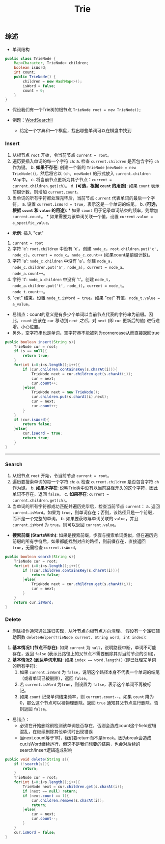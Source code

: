 ﻿---
layout: default
title: Trie
narrow: true
---
## 综述
- 单词结构
```java
public class TrieNode {  
    Map<Character, TrieNode> children;  
    boolean isWord;  
    int count;  
    public TrieNode() {  
        children = new HashMap<>();  
        isWord = false;  
        count = 0;  
    }  
}
```
- 假设我们有一个Trie树的根节点 `TrieNode root = new TrieNode();`

- 例题：[WordSearchII](/algorithmn-notes/WordSearchII.html)
	- 给定一个字典和一个棋盘，找出哪些单词可以在棋盘中找到
### Insert
1. 从根节点 `root` 开始，令当前节点 `current = root`。
2. 遍历要插入单词的每一个字符 `ch`: a. 检查 `current.children` 是否包含字符 `ch` 作为键。 b. **如果不存在**: 创建一个新的 `TrieNode` (`newNode = new TrieNode()`)，然后将它以 `(ch, newNode)` 的形式放入 `current.children` Map中。 c. 将当前节点更新为其子节点：`current = current.children.get(ch)`。 d. **(可选，根据 `count` 的用途)**: 如果 `count` 表示前缀计数，则增加 `current.count`。
3. 当单词的所有字符都处理完毕后，当前节点 `current` 代表单词的最后一个字符。 a. 设置 `current.isWord = true`，表示这是一个单词的结尾。 b. **(可选，根据 `count` 和 `value` 的用途)**: * 如果 `count` 用于记录单词结束的频率，则增加 `current.count`。 * 如果需要为该单词关联一个值，设置 `current.value = a_specific_value`。
- **示例**: 插入 "cat"
1. `current = root`
2. 字符 'c': `root.children` 中没有 'c'。创建 `node_c`，`root.children.put('c', node_c)`。`current = node_c`。`node_c.count++` (如果count是前缀计数)。
3. 字符 'a': `node_c.children` 中没有 'a'。创建 `node_a`，`node_c.children.put('a', node_a)`。`current = node_a`。`node_a.count++`。
4. 字符 't': `node_a.children` 中没有 't'。创建 `node_t`，`node_a.children.put('t', node_t)`。`current = node_t`。`node_t.count++`。
5. "cat" 结束。设置 `node_t.isWord = true`。如果 "cat" 有值，`node_t.value = a_value`。

- 易错点：count的意义是有多少个单词以当前节点代表的字符串为前缀。因此，`count` 应该在 `cur` 移动到 `next` _之后_，对 `next` (即 `cur` 更新后的值) 进行递增。小心位置。
- 另外，空字符串也是单词，空字符串不能被列为cornercase从而直接返回true
```java
public boolean insert(String s){  
    TrieNode cur = root;  
    if (s == null){  
        return true;  
    }  
    for(int i=0;i<s.length();i++){  
        if (cur.children.containsKey(s.charAt(i))){  
            TrieNode next = cur.children.get(s.charAt(i));  
            cur = next;  
            cur.count++;  
        }else{  
            TrieNode next = new TrieNode();  
            cur.children.put(s.charAt(i),next);  
            cur = next;  
            cur.count++;  
        }  
    }  
    if (cur.isWord){  
        return false;  
    }else{  
        cur.isWord = true;  
        return true;  
    }  
}
```

***
### Search
1. 从根节点 `root` 开始，令当前节点 `current = root`。
2. 遍历要搜索单词的每一个字符 `ch`: a. 检查 `current.children` 是否包含字符 `ch` 作为键。 b. **如果不存在**: 说明Trie树中没有以当前路径开头的这个字符，因此单词不存在。返回 `false`。 c. **如果存在**: `current = current.children.get(ch)`。
3. 当单词的所有字符都成功匹配并遍历完毕后，检查当前节点 `current`： a. 返回 `current.isWord`。如果为 `true`，则单词存在；否则，该路径只是一个前缀，而不是一个完整的单词。 b. 如果要获取与单词关联的 `value`，并且 `current.isWord` 为 `true`，则可以返回 `current.value`。
- **搜索前缀 (StartsWith)**: 如果是搜索前缀，步骤与搜索单词类似，但在遍历完前缀的所有字符后，如果都能找到对应的路径，则前缀存在，直接返回 `true`，无需检查 `current.isWord`。
```java
public boolean search(String s){  
    TrieNode cur = root;  
    for(int i=0;i<s.length();i++){  
        if (!cur.children.containsKey(s.charAt(i))){  
            return false;  
        }else{  
            TrieNode next = cur.children.get(s.charAt(i));  
            cur = next;  
        }  
    }  
    return cur.isWord;  
}
```
### Delete
-  删除操作通常通过递归实现，从叶节点向根节点方向清理。 假设有一个递归辅助函数 `deleteHelper(TrieNode current, String word, int index)`:

1. **基本情况1 (节点不存在)**: 如果 `current` 为 `null`，说明路径中断，单词不可能存在，返回 `false` (表示此路径上的父节点不需要删除其对当前节点的引用)。
2. **基本情况2 (到达单词末尾)**: 如果 `index == word.length()` (即已处理完单词的所有字符): 
	1. 如果 `current.isWord` 为 `false`，说明这个路径本身不代表一个单词的结尾（或者单词已被删除），返回 `false`。 
	2. 若 `current.isWord` 为`true`，则设置为 `false`，表示这个单词不再被标记。
	3. 如果 `count` 记录单词结束频率，则 `current.count--`。如果 `count` 降为0，那么这个节点可以被物理删除。返回 `true` 通知其父节点进行删除。否则返回 `false`。

- 易错点：
	- 必须在开始删除前检测该单词是否存在，否则会造成count这个field逻辑混乱，在继续删除其他单词时出现错误
	- 当next.count等于1时，我们要return而不是break。因为break会造成cur.isWord继续运行，但这不是我们想要的结果，也会对后续的search/insert逻辑造成影响
```java
public void delete(String s){  
    if (!search(s)){  
        return;  
    }  
    TrieNode cur = root;  
    for(int i=0;i<s.length();i++){  
        TrieNode next = cur.children.get(s.charAt(i));  
        if (next == null) return;  
        if (next.count == 1){  
            cur.children.remove(s.charAt(i));  
            return;  
        }else{  
            cur = next;  
            cur.count--;  
        }  
    }  
    cur.isWord = false;  
}
```